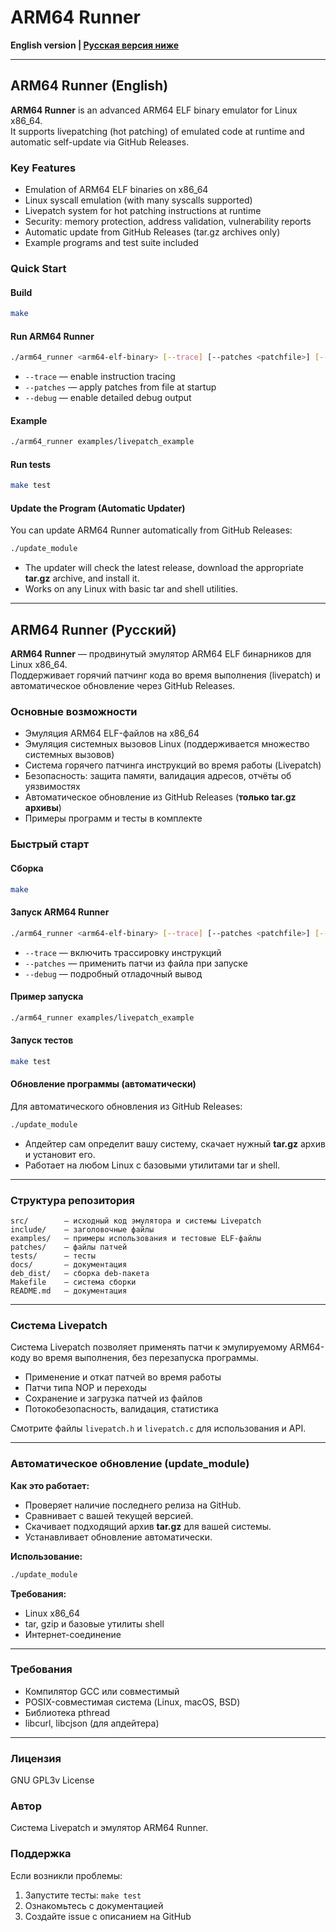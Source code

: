 # ARM64 Runner

**English version | [Русская версия ниже](#arm64-runner-русский)**

---

## ARM64 Runner (English)

**ARM64 Runner** is an advanced ARM64 ELF binary emulator for Linux x86_64.  
It supports livepatching (hot patching) of emulated code at runtime and automatic self-update via GitHub Releases.

### Key Features
- Emulation of ARM64 ELF binaries on x86_64
- Linux syscall emulation (with many syscalls supported)
- Livepatch system for hot patching instructions at runtime
- Security: memory protection, address validation, vulnerability reports
- Automatic update from GitHub Releases (tar.gz archives only)
- Example programs and test suite included

### Quick Start

#### Build
```bash
make
```

#### Run ARM64 Runner
```bash
./arm64_runner <arm64-elf-binary> [--trace] [--patches <patchfile>] [--debug]
```
- `--trace` — enable instruction tracing
- `--patches` — apply patches from file at startup
- `--debug` — enable detailed debug output

#### Example
```bash
./arm64_runner examples/livepatch_example
```

#### Run tests
```bash
make test
```

#### Update the Program (Automatic Updater)
You can update ARM64 Runner automatically from GitHub Releases:
```bash
./update_module
```
- The updater will check the latest release, download the appropriate **tar.gz** archive, and install it.
- Works on any Linux with basic tar and shell utilities.

---

## ARM64 Runner (Русский)

**ARM64 Runner** — продвинутый эмулятор ARM64 ELF бинарников для Linux x86_64.  
Поддерживает горячий патчинг кода во время выполнения (livepatch) и автоматическое обновление через GitHub Releases.

### Основные возможности
- Эмуляция ARM64 ELF-файлов на x86_64
- Эмуляция системных вызовов Linux (поддерживается множество системных вызовов)
- Система горячего патчинга инструкций во время работы (Livepatch)
- Безопасность: защита памяти, валидация адресов, отчёты об уязвимостях
- Автоматическое обновление из GitHub Releases (**только tar.gz архивы**)
- Примеры программ и тесты в комплекте

### Быстрый старт

#### Сборка
```bash
make
```

#### Запуск ARM64 Runner
```bash
./arm64_runner <arm64-elf-binary> [--trace] [--patches <patchfile>] [--debug]
```
- `--trace` — включить трассировку инструкций
- `--patches` — применить патчи из файла при запуске
- `--debug` — подробный отладочный вывод

#### Пример запуска
```bash
./arm64_runner examples/livepatch_example
```

#### Запуск тестов
```bash
make test
```

#### Обновление программы (автоматически)
Для автоматического обновления из GitHub Releases:
```bash
./update_module
```
- Апдейтер сам определит вашу систему, скачает нужный **tar.gz** архив и установит его.
- Работает на любом Linux с базовыми утилитами tar и shell.

---

### Структура репозитория

```
src/        — исходный код эмулятора и системы Livepatch
include/    — заголовочные файлы
examples/   — примеры использования и тестовые ELF-файлы
patches/    — файлы патчей
tests/      — тесты
docs/       — документация
deb_dist/   — сборка deb-пакета
Makefile    — система сборки
README.md   — документация
```

---

### Система Livepatch

Система Livepatch позволяет применять патчи к эмулируемому ARM64-коду во время выполнения, без перезапуска программы.

- Применение и откат патчей во время работы
- Патчи типа NOP и переходы
- Сохранение и загрузка патчей из файлов
- Потокобезопасность, валидация, статистика

Смотрите файлы `livepatch.h` и `livepatch.c` для  использования и API.

---

### Автоматическое обновление (update_module)

**Как это работает:**
- Проверяет наличие последнего релиза на GitHub.
- Сравнивает с вашей текущей версией.
- Скачивает подходящий архив **tar.gz** для вашей системы.
- Устанавливает обновление автоматически.

**Использование:**
```bash
./update_module
```

**Требования:**
- Linux x86_64
- tar, gzip и базовые утилиты shell
- Интернет-соединение

---

### Требования
- Компилятор GCC или совместимый
- POSIX-совместимая система (Linux, macOS, BSD)
- Библиотека pthread
- libcurl, libcjson (для апдейтера)

---

### Лицензия
GNU GPL3v License

### Автор
Система Livepatch и эмулятор ARM64 Runner.

### Поддержка
Если возникли проблемы:
1. Запустите тесты: `make test`
2. Ознакомьтесь с документацией
3. Создайте issue с описанием на GitHub